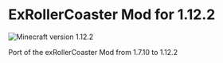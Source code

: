 # ExRollerCoaster Mod for 1.12.2

![Minecraft version 1.12.2](https://img.shields.io/badge/mc%20version-1.12.2-brightgreen.svg)

Port of the exRollerCoaster Mod from 1.7.10 to 1.12.2
